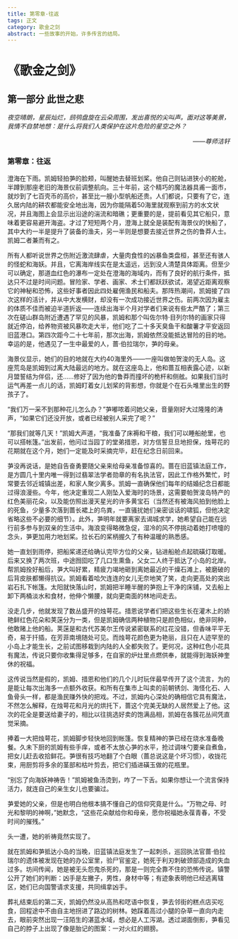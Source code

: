 ```yaml
---
title: 第零章-往返
tags: 正文
category: 歌金之剑
abstract: 一些故事的开始，许多传言的结局。
---
```

# 《歌金之剑》
## 第一部分 此世之悲

*夜空晴朗，星辰灿烂，鸱鸮盘旋在云朵周围，发出喜悦的尖叫声。面对这等美景，我情不自禁地想：是什么将我们人类保护在这片危险的星空之外？*
*<p align="right">——尊师洁轩</p>*
### 第零章：往返

澄海在下雨。凯姆轻拍芛的脸颊，叫醒她去替班划桨。他自己则钻进狭小的舵舱，半蹲到那座老旧的海景仪前调整航向。三十年前，这个精巧的魔法器具甫一面市，就炒到了七百壳币的高价，甚至比一艘小型帆船还贵。人们都说，只要有了它，连久居内陆的耕农都能安全地出海，因为你能隔着50海里就观察到前方的水文状况，并且海图上会显示出沿途的湍流和暗礁；更重要的是，提前看见其它船只，意味着更容易避开海盗。才过了短短两个月，澄海上就全是装配有海景仪的快船了，其中大约一半是提升了装备的渔夫，另一半则是想要去接近世界之伤的鲁莽人士。凯姆二者兼而有之。

所有人都听说世界之伤附近激流肆虐，大量肉食性的凶暴鱼类盘桓，甚至还有骇人的怪蛇和海妖。并且，它离海岸线实在是太遥远，远到没人清楚具体距离。但至少可以确定，那道血红色的瀑布一定处在澄海的海域内，而有了良好的航行条件，抵达只不过是时间问题。冒险家、学者、画家、术士们都跃跃欲试，渴望近距离观察它的神秘和恐怖，这些好事者因此四处雇佣渔民和船夫。那阵热潮间，凯姆接了四次这样的活计，并从中大发横财，却没有一次成功接近世界之伤。前两次因为雇主的体质不佳而被迫半道折返——连续出海半个月对学者们来说有些太严酷了；第三次在磋山群岛附近遭遇了罕见的风暴，凯姆和那个叫佐尔特·目列尔特的画家只得就近停泊，给养物资被风暴吹走大半，他们吃了二十多天臭鱼干和酸薯才平安返回旧蓝港口。第四次距今二十七年前，那次出海，凯姆依然没能抵达冒险的目的地。幸运的是，他遇见了一生中最爱的人，蔷·伯拉瑞尔，芛的母亲。

海景仪显示，她们的目的地就在大约40海里外——一座叫做帕贺浚的无人岛。这座荒岛是凯姆到过离大陆最远的地方。就在这座岛上，他和蔷互相表露心迹，以新月盟誓结为伴侣，还……修好了因为他的鲁莽而撞坏的桅杆和侧舷。如果我们当时运气再差一点儿的话，凯姆盯着女儿划桨的背影想，你就是个在石头堆里出生的野孩子了。

“我们万一采不到那种花儿怎么办？”芛嘟哝着问她父亲，音量刚好大过隆隆的涛声，“如果它们还没开放，或者已经被别人采完了呢？”

“那我们就等几天！”凯姆大声道，“我准备了床褥和干粮，我们可以睡船舱里，也可以搭帐篷。”出发前，他问过当园丁的堂弟措恩，对方信誓旦旦地担保，烛萼花的花期就在这个月，她们一定能及时采摘完毕，赶在纪念日前回来。

芛没再说话，是她自告奋勇要随父亲来给母亲准备惊喜的。蔷在旧蓝镇法庭工作，是方圆几十里内唯一得到过翡翠法学者勋章的有名执法官，因此工作格外繁忙，时常要去邻近城镇出差，和家人聚少离多。凯姆一直确保他们每年的结婚纪念日都能过得浪漫些。今年，他决定重现二人刚坠入爱海时的场景，这需要帕贺浚岛特产的红色美丽花朵，以及能仿照出漫天星光的许多黄宝石（当然还有被海风拍到他脸上的死鱼，少量多次落到蔷长裙上的鸟粪，一直骚扰她们亲密谈话的啸狐，但他决定省略这些不必要的细节）。此外，芛明年就要离家去谒城求学，她希望自己能在远行前多参与到双亲的生活中。海浪变得略微急促，湿冷的风不停挑动着她打喷嚏的念头，芛更加用力地划桨。拉长石的桨柄握久了有种温暖的熟悉感。

她一直划到雨停，把船桨递还给确认完毕方位的父亲，钻进船舱点起硫磺灯取暖。后来又换了两次班，中途囫囵吃了几口生熏鱼，父女二人终于抵达了小岛的北岸。帮凯姆拴好船后，芛大叫好累，精疲力竭地砸到离她最近的干燥石滩上，被磨破的后背皮肤都懒得抗议。凯姆看着哈欠连连的女儿无奈地笑了笑，走向更高处的突出岩石扎下帐篷。太阳就快落山时，凯姆把半睡半醒的芛抱上干净的床铺，又去船上卸下两桶淡水和食材，他伸个懒腰，就向更南面的林地间走去。

没走几步，他就发现了数丛盛开的烛萼花。措恩说学者们把这些生长在灌木上的娇艳鲜红色花朵和荚蒾分为一类，但是凯姆确信两种植物只是颜色相似，绝非同种，他敢赌上他的船。荚蒾是和古代苏美尔王传说紧密联系的红花没错，但香味平平无奇，易于扦插，在芳菲南境随处可见。而烛萼花颜色更为艳丽，且只在人迹罕至的小岛上才能生长，之前试图移栽到内陆的人全都失败了。更何况，这种红色小花具有魔法，传说只要你收集得足够多，在自家的炉灶里点燃供奉，就能得到海妖神奎休的祝福。

这传说当然是假的，凯姆、措恩和他们的几个儿时玩伴最早传开了这个流言，为的是能让每次出海多一点额外收获。和所有在集市上叫卖的前朝锈剑、海怪化石、人鱼骨头一样，都是渔民赚外快的把戏。不过，凯姆内心深处的确相信它具有魔法，不然怎么解释，在烛萼花和月光的烘托下，蔷这个完美无缺的人居然爱上了他。这次的花全是要送给妻子的，相比以往挑选好卖的饱满品相，凯姆在各簇花丛间凭直觉采摘。

捧着一大把烛萼花，凯姆脚步轻快地回到帐篷。恢复精神的芛已经在烧水准备晚餐。久未下厨的凯姆有些手痒，或者不太放心芛的水平，抢过调味勺要亲自煮鱼，把女儿赶去收拾鲜花。芛很有技巧地翻了个白眼（蔷总说这是个坏习惯），收拢花束，用厨剪将多余的茎部和枯叶剪去，把它们插进磺玉做的花瓶里。

“别忘了向海妖神祷告！”凯姆被鱼汤烫到，咋了一下舌。如果你想让一个流言保持活力，就连自己的亲生女儿也要骗过。

芛爱她的父亲，但是也明白他根本搞不懂自己的信仰究竟是什么。“万物之母、时光和黎明的神啊，”她默念，“这些花朵献给你和母亲，愿你祝福她永葆青春，不受时间的摧残。”

头一遭，她的祈祷竟然实现了。

就在凯姆和芛抵达小岛的当晚，旧蓝镇法庭发生了一起刺杀，巡回执法官蔷·伯拉瑞尔的遗体被发现在她的办公室里，验尸官鉴定，她死于利刃刺破颈部造成的失血过多。坊间传闻，她是被无头怨鬼杀死的，那是一则完全靠不住的恐怖传说。镇警公开了她们的判断：凶手是左撇子，男性，身材中等；有迹象表明他已经逃离辖区，她们已向国警请求支援，共同缉拿凶手。

葬礼结束后的第二天，凯姆仍然没从高热和呓语中恢复，芛去邻街的糕点店买吃食，回程途中不由自主地拐进了路边的树林。她踩着高过小腿的杂草一直向内走去，眼前突然出现一汪陌生的湛蓝水域，想必是人工泻湖。透过湖面倒影，芛看见自己的脖子上出现了像是胎记的图案：一对火红的翅膀。




<!-- More info: [Deployment](https://hexo.io/docs/one-command-deployment.html) -->
